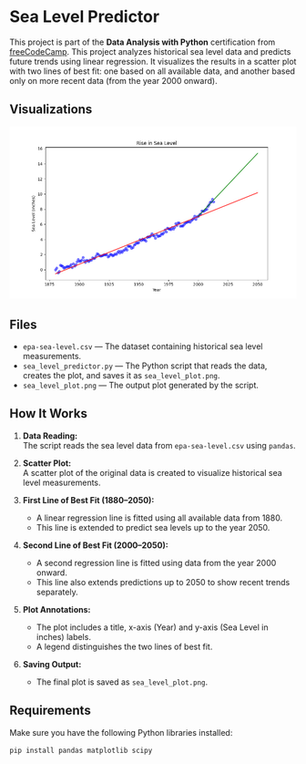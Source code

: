 # Sea Level Predictor

This project is part of the **Data Analysis with Python** certification from [freeCodeCamp](https://www.freecodecamp.org/). This project analyzes historical sea level data and predicts future trends using linear regression. It visualizes the results in a scatter plot with two lines of best fit: one based on all available data, and another based only on more recent data (from the year 2000 onward).

## Visualizations

![](./sea_level_plot.png)

## Files

- `epa-sea-level.csv` — The dataset containing historical sea level measurements.
- `sea_level_predictor.py` — The Python script that reads the data, creates the plot, and saves it as `sea_level_plot.png`.
- `sea_level_plot.png` — The output plot generated by the script.

## How It Works

1. **Data Reading:**  
   The script reads the sea level data from `epa-sea-level.csv` using `pandas`.

2. **Scatter Plot:**  
   A scatter plot of the original data is created to visualize historical sea level measurements.

3. **First Line of Best Fit (1880–2050):**  
   - A linear regression line is fitted using all available data from 1880.
   - This line is extended to predict sea levels up to the year 2050.

4. **Second Line of Best Fit (2000–2050):**  
   - A second regression line is fitted using data from the year 2000 onward.
   - This line also extends predictions up to 2050 to show recent trends separately.

5. **Plot Annotations:**  
   - The plot includes a title, x-axis (Year) and y-axis (Sea Level in inches) labels.
   - A legend distinguishes the two lines of best fit.

6. **Saving Output:**  
   - The final plot is saved as `sea_level_plot.png`.

## Requirements

Make sure you have the following Python libraries installed:

```bash
pip install pandas matplotlib scipy
